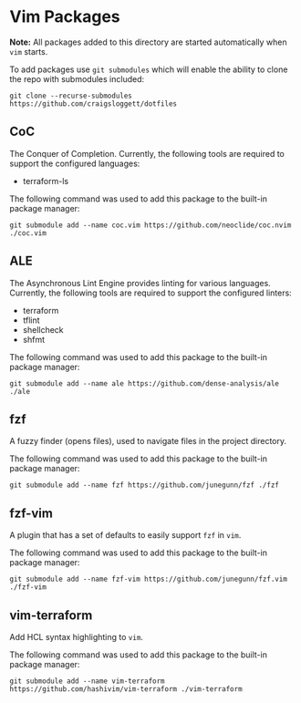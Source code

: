 # Vim Packages

**Note:** All packages added to this directory are started automatically when `vim` starts.

To add packages use `git submodules` which will enable the ability to clone
the repo with submodules included:

```shell
git clone --recurse-submodules https://github.com/craigsloggett/dotfiles
```

## CoC

The Conquer of Completion. Currently, the following tools are required to support the
configured languages:

 - terraform-ls

The following command was used to add this package to the built-in package manager:

```shell
git submodule add --name coc.vim https://github.com/neoclide/coc.nvim ./coc.vim
```

## ALE

The Asynchronous Lint Engine provides linting for various languages. Currently,
the following tools are required to support the configured linters:

 - terraform
 - tflint
 - shellcheck
 - shfmt

The following command was used to add this package to the built-in package manager:

```shell
git submodule add --name ale https://github.com/dense-analysis/ale ./ale
```

## fzf

A fuzzy finder (opens files), used to navigate files in the project directory.

The following command was used to add this package to the built-in package manager:

```shell
git submodule add --name fzf https://github.com/junegunn/fzf ./fzf
```

## fzf-vim

A plugin that has a set of defaults to easily support `fzf` in `vim`.

The following command was used to add this package to the built-in package manager:

```shell
git submodule add --name fzf-vim https://github.com/junegunn/fzf.vim ./fzf-vim
```

## vim-terraform

Add HCL syntax highlighting to `vim`.

The following command was used to add this package to the built-in package manager:

```shell
git submodule add --name vim-terraform https://github.com/hashivim/vim-terraform ./vim-terraform
```
